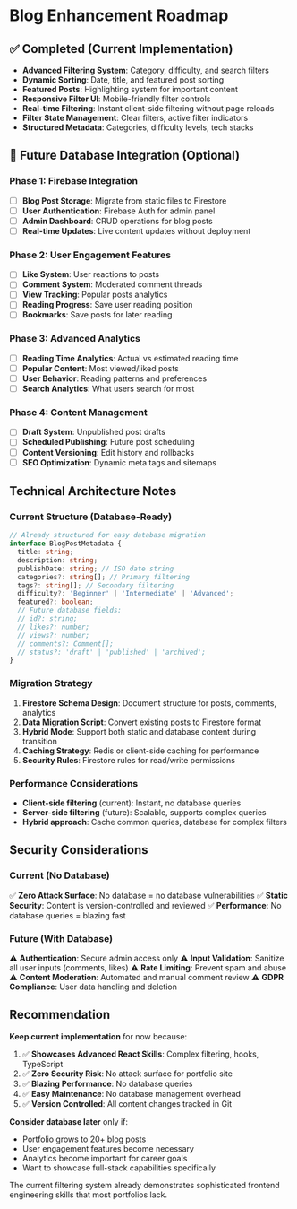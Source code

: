 # Blog Enhancement Roadmap

## ✅ Completed (Current Implementation)

- **Advanced Filtering System**: Category, difficulty, and search filters
- **Dynamic Sorting**: Date, title, and featured post sorting
- **Featured Posts**: Highlighting system for important content
- **Responsive Filter UI**: Mobile-friendly filter controls
- **Real-time Filtering**: Instant client-side filtering without page reloads
- **Filter State Management**: Clear filters, active filter indicators
- **Structured Metadata**: Categories, difficulty levels, tech stacks

## 🔄 Future Database Integration (Optional)

### Phase 1: Firebase Integration

- [ ] **Blog Post Storage**: Migrate from static files to Firestore
- [ ] **User Authentication**: Firebase Auth for admin panel
- [ ] **Admin Dashboard**: CRUD operations for blog posts
- [ ] **Real-time Updates**: Live content updates without deployment

### Phase 2: User Engagement Features

- [ ] **Like System**: User reactions to posts
- [ ] **Comment System**: Moderated comment threads
- [ ] **View Tracking**: Popular posts analytics
- [ ] **Reading Progress**: Save user reading position
- [ ] **Bookmarks**: Save posts for later reading

### Phase 3: Advanced Analytics

- [ ] **Reading Time Analytics**: Actual vs estimated reading time
- [ ] **Popular Content**: Most viewed/liked posts
- [ ] **User Behavior**: Reading patterns and preferences
- [ ] **Search Analytics**: What users search for most

### Phase 4: Content Management

- [ ] **Draft System**: Unpublished post drafts
- [ ] **Scheduled Publishing**: Future post scheduling
- [ ] **Content Versioning**: Edit history and rollbacks
- [ ] **SEO Optimization**: Dynamic meta tags and sitemaps

## Technical Architecture Notes

### Current Structure (Database-Ready)

```typescript
// Already structured for easy database migration
interface BlogPostMetadata {
  title: string;
  description: string;
  publishDate: string; // ISO date string
  categories?: string[]; // Primary filtering
  tags?: string[]; // Secondary filtering
  difficulty?: 'Beginner' | 'Intermediate' | 'Advanced';
  featured?: boolean;
  // Future database fields:
  // id?: string;
  // likes?: number;
  // views?: number;
  // comments?: Comment[];
  // status?: 'draft' | 'published' | 'archived';
}
```

### Migration Strategy

1. **Firestore Schema Design**: Document structure for posts, comments, analytics
2. **Data Migration Script**: Convert existing posts to Firestore format
3. **Hybrid Mode**: Support both static and database content during transition
4. **Caching Strategy**: Redis or client-side caching for performance
5. **Security Rules**: Firestore rules for read/write permissions

### Performance Considerations

- **Client-side filtering** (current): Instant, no database queries
- **Server-side filtering** (future): Scalable, supports complex queries
- **Hybrid approach**: Cache common queries, database for complex filters

## Security Considerations

### Current (No Database)

✅ **Zero Attack Surface**: No database = no database vulnerabilities
✅ **Static Security**: Content is version-controlled and reviewed
✅ **Performance**: No database queries = blazing fast

### Future (With Database)

⚠️ **Authentication**: Secure admin access only
⚠️ **Input Validation**: Sanitize all user inputs (comments, likes)
⚠️ **Rate Limiting**: Prevent spam and abuse
⚠️ **Content Moderation**: Automated and manual comment review
⚠️ **GDPR Compliance**: User data handling and deletion

## Recommendation

**Keep current implementation** for now because:

1. ✅ **Showcases Advanced React Skills**: Complex filtering, hooks, TypeScript
2. ✅ **Zero Security Risk**: No attack surface for portfolio site
3. ✅ **Blazing Performance**: No database queries
4. ✅ **Easy Maintenance**: No database management overhead
5. ✅ **Version Controlled**: All content changes tracked in Git

**Consider database later** only if:

- Portfolio grows to 20+ blog posts
- User engagement features become necessary
- Analytics become important for career goals
- Want to showcase full-stack capabilities specifically

The current filtering system already demonstrates sophisticated frontend engineering skills that most portfolios lack.

